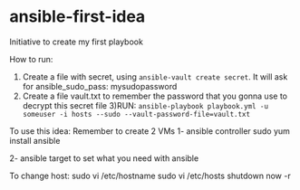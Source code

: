 # ansible-first-idea
Initiative to create my first playbook

How to run:

1) Create a file with secret, using `ansible-vault create secret`. It will ask for ansible_sudo_pass: mysudopassword 
2) Create a file vault.txt to remember the password that you gonna use to decrypt this secret file
3)RUN:
`ansible-playbook playbook.yml -u someuser -i hosts --sudo --vault-password-file=vault.txt`

To use this idea:
Remember to create 2 VMs
1- ansible controller
sudo yum install ansible

2- ansible target
to set what you need with ansible


To change host:
sudo vi /etc/hostname
sudo vi /etc/hosts
shutdown now -r
